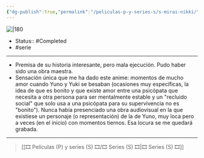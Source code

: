```yaml
---
{"dg-publish":true,"permalink":"/peliculas-p-y-series-s/s-mirai-nikki/"}
---
```



![|180](https://m.media-amazon.com/images/M/MV5BYWJkM2Q5MTYtZjg0Yy00YmQxLTg2ZTUtNDlhZGNiMDE2Y2FhXkEyXkFqcGdeQXVyNzA2Njk0NTk@._V1_SX300.jpg)

- Status:: #Completed 
- #serie 

---

- Premisa de su historia interesante, pero mala ejecución. Pudo haber sido una obra maestra.
- Sensación única que me ha dado este anime: momentos de mucho amor cuando Yuno y Yuki se besaban (ocasiones muy específicas, la idea de que es bonito y que existe amor entre una psicópata que necesita a otra persona para ser mentalmente estable y un "recluido social" que solo usa a una psicópata para su supervivencia no es "bonito"). Nunca había presenciado una obra audiovisual en la que existiese un personaje (o representación) de la de Yuno, muy loca pero a veces (en el inicio) con momentos tiernos. Esa locura se me quedará grabada.

---

> [[🎞️ Películas (P) y series (S) 🎞️/🎞️ Series (S) 🎞️\|🎞️ Series (S) 🎞️]]